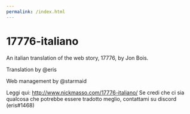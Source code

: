 ```yaml
---
permalink: /index.html
---
```


# 17776-italiano

An italian translation of the web story, 17776, by Jon Bois. 

Translation by @eris

Web management by @starmaid

Leggi qui: http://www.nickmasso.com/17776-italiano/
Se credi che ci sia qualcosa che potrebbe essere tradotto meglio, contattami su discord (eris#1468)
